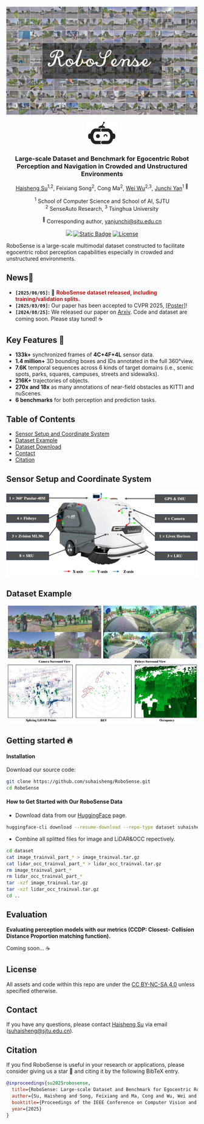 <div id="top" align="center">

![robosense](./assets/caption.gif)

<!-- <div align="center"> -->
<img src="assets/icon.png" width="80">
<!-- <h1>RoboSense</h1> -->
<h3>Large-scale Dataset and Benchmark for Egocentric Robot Perception and Navigation in Crowded and Unstructured Environments</h3>

[Haisheng Su](https://scholar.google.com.hk/citations?user=OFrMZh8AAAAJ&hl=zh-CN)<sup>1,2</sup>, Feixiang Song<sup>2</sup>, Cong Ma<sup>2</sup>, [Wei Wu](https://scholar.google.com.hk/citations?hl=zh-CN&user=9RBxtd8AAAAJ)<sup>2,3</sup>, [Junchi Yan](https://thinklab.sjtu.edu.cn/)<sup>1 :email:</sup>

<sup>1</sup> School of Computer Science and School of AI, SJTU \
<sup>2</sup> SenseAuto Research, <sup>3</sup> Tsinghua University

<sup>:email:</sup> Corresponding author, yanjunchi@sjtu.edu.cn


<!-- [![Paper](https://img.shields.io/badge/cs.CV-2408.15503-b31b1b?logo=arxiv&logoColor=red)](https://arxiv.org/abs/2408.15503) -->

<a href="https://arxiv.org/abs/2408.15503"><img src="https://img.shields.io/badge/arXiv-Paper-<color>"></a> [![Static Badge](https://img.shields.io/badge/Download-grey?style=plastic&logo=huggingface&logoColor=yellow)](https://huggingface.co/datasets/suhaisheng0527/RoboSense) [![License](https://img.shields.io/badge/License-CC_%20_BY--NC--SA_4.0-blue.svg)](https://creativecommons.org/licenses/by-nc-sa/4.0/)


</div>


<!-- ## Introduction -->
RoboSense is a large-scale multimodal dataset constructed to facilitate egocentric robot perception capabilities especially in crowded and unstructured environments.
<!-- * It contains more than 133K synchronized data of 3 main types of sensors (Camera, LiDAR and Fisheye), with 1.4M 3D bounding box and IDs annotated in the full $360^{\circ}$ view, forming 216K trajectories across 7.6K temporal sequences.
* It has $270\times$ and $18\times$ as many annotations of surrounding obstacles within near ranges as the previous datasets collected for autonomous driving scenarios such as KITTI and nuScenes. 
* Based on RoboSense, we formulate 6 benchmarks of both perception and prediction tasks to facilitate the future research development. -->

<!-- ## News -->
## News📰 <a name="news"></a>
* **`[2025/06/05]`:** 🤖  <span style="color: #B91C1C; font-weight: bold;">RoboSense dataset released, including training/validation splits.</span>
* **`[2025/03/09]`:** Our paper has been accepted to CVPR 2025, [[Poster]](./assets/cvpr2025_robosense_poster.png)!
* **`[2024/08/25]`:** We released our paper on [Arxiv](https://arxiv.org/abs/2408.15503). Code and dataset are coming soon. Please stay tuned! ☕️


## Key Features 🔑 <a name="keyfeatures"></a>

- **133k+** synchronized frames of **4C+4F+4L** sensor data.
- **1.4 million+** 3D bounding boxes and IDs annotated in the full 360°view.
- **7.6K** temporal sequences across 6 kinds of target domains (i.e., scenic spots, parks, squares, campuses, streets and sidewalks).
- **216K+** trajectories of objects.
- **270x and 18x** as many annotations of near-field obstacles as KITTI and nuScenes.
- **6 benchmarks** for both perception and prediction tasks.


## Table of Contents
- [Sensor Setup and Coordinate System](#sensor-setup-and-coordinate-system)
- [Dataset Example](#dataset-example)
- [Dataset Download](#dataset-download)
- [Contact](#contact)
- [Citation](#citation)
<!-- - [Benchmark Setup](#benchmark-setup) -->



## Sensor Setup and Coordinate System


<div align="center">
<img src="assets/robosense.png" width="700"/>
</div>


<!-- <div style="max-width: 100%; overflow-x: auto; margin: 0 auto; !important;">
  <table style="border-collapse: collapse; border-spacing: 0; width: 100%; table-layout: fixed;">
    <tr style="border: none;">
      <td align="center" style="border: none; padding: 10px;">
        <img src="assets/robosense.png" alt="Sensor Setup" width="500" style="border-radius: 10px; box-shadow: 0 4px 8px rgba(0, 0, 0, 0.1);">
        <p><b>Contact-rich Manipulation</b></p>
      </td>
      <td align="center" style="border: none; padding: 10px;">
        <img src="assets/example.png" alt="Contact-rich Manipulation" width="5000" style="border-radius: 10px; box-shadow: 0 4px 8px rgba(0, 0, 0, 0.1);">
        <p><b>Dataset Example</b></p>
      </td>
    </tr>
  </table>
</div> -->


## Dataset Example
<div align="center">
<img src="assets/example.png" width="600"/>
</div>


<!-- ## Dataset Comparison
<div align="center"><img src="assets/comparison.png" width="900"/></div> -->


## Getting started 🔥 <a name="gettingstarted"></a>

#### Installation <a name="installation"></a>

Download our source code:
```bash
git clone https://github.com/suhaisheng/RoboSense.git
cd RoboSense
```

#### How to Get Started with Our RoboSense Data <a name="preaparedata"></a>

- Download data from our [HuggingFace](https://huggingface.co/datasets/suhaisheng0527/RoboSense) page.

```bash
huggingface-cli download --resume-download --repo-type dataset suhaisheng0527/RoboSense --local-dir ./
```


- Combine all splitted files for image and LiDAR&OCC repectively.

```bash
cd dataset
cat image_trainval_part_* > image_trainval.tar.gz
cat lidar_occ_trainval_part_* > lidar_occ_trainval.tar.gz
rm image_trainval_part_*
rm lidar_occ_trainval_part_*
tar -xzf image_trainval.tar.gz
tar -xzf lidar_occ_trainval.tar.gz
cd ..
```

<!-- Convert the data to **LeRobot Dataset** format.

```bash
python scripts/convert_to_lerobot.py --src_path /path/to/agibotworld/alpha --task_id 390 --tgt_path /path/to/save/lerobot
``` -->

<!-- #### Visualize Datasets <a name="visualizedatasets"></a>

We adapt and extend the dataset visualization script from [LeRobot Project](https://github.com/huggingface/lerobot/blob/main/lerobot/scripts/visualize_dataset.py)

```bash
python scripts/visualize_dataset.py --task-id 390 --dataset-path /path/to/lerobot/format/dataset
``` -->


## Evaluation
<!-- <div align="center"><img src="assets/benchmark_setup.png" width="900"/></div> -->

**Evaluating perception models with our metrics (CCDP: Closest-
Collision Distance Proportion matching function).**

Coming soon... ☕️


## License <a name="license"></a>

All assets and code within this repo are under the [CC BY-NC-SA 4.0](https://creativecommons.org/licenses/by-nc-sa/4.0/) unless specified otherwise.

## Contact
If you have any questions, please contact [Haisheng Su](https://scholar.google.com.hk/citations?user=OFrMZh8AAAAJ&hl=zh-CN) via email (suhaisheng@sjtu.edu.cn).

## Citation
If you find RoboSense is useful in your research or applications, please consider giving us a star 🌟 and citing it by the following BibTeX entry.

```bibtex
@inproceedings{su2025robosense,
  title={RoboSense: Large-scale Dataset and Benchmark for Egocentric Robot Perception and Navigation in Crowded and Unstructured Environments},
  author={Su, Haisheng and Song, Feixiang and Ma, Cong and Wu, Wei and Yan, Junchi},
  booktitle={Proceedings of the IEEE Conference on Computer Vision and Pattern Recognition},
  year={2025}
}
```